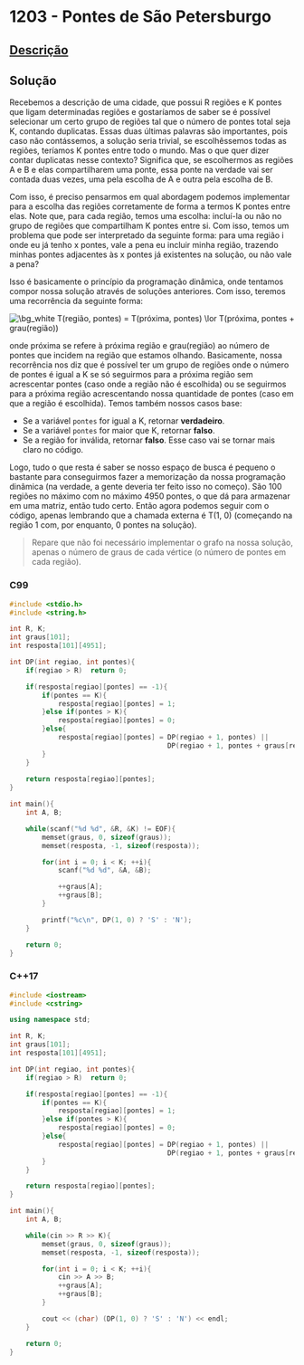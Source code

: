 # 1203 - Pontes de São Petersburgo

## [Descrição](https://www.beecrowd.com.br/judge/pt/problems/view/1203)

## Solução

Recebemos a descrição de uma cidade, que possui R regiões e K pontes que ligam determinadas regiões e gostaríamos de saber se é possível selecionar um certo grupo de regiões tal que o número de pontes total seja K, contando duplicatas. Essas duas últimas palavras são importantes, pois caso não contássemos, a solução seria trivial, se escolhêssemos todas as regiões, teríamos K pontes entre todo o mundo. Mas o que quer dizer contar duplicatas nesse contexto? Significa que, se escolhermos as regiões A e B e elas compartilharem uma ponte, essa ponte na verdade vai ser contada duas vezes, uma pela escolha de A e outra pela escolha de B.

Com isso, é preciso pensarmos em qual abordagem podemos implementar para a escolha das regiões corretamente de forma a termos K pontes entre elas. Note que, para cada região, temos uma escolha: incluí-la ou não no grupo de regiões que compartilham K pontes entre si. Com isso, temos um problema que pode ser interpretado da seguinte forma: para uma região i onde eu já tenho x pontes, vale a pena eu incluir minha região, trazendo minhas pontes adjacentes às x pontes já existentes na solução, ou não vale a pena?

Isso é basicamente o princípio da programação dinâmica, onde tentamos compor nossa solução através de soluções anteriores. Com isso, teremos uma recorrência da seguinte forma:

<img src="https://latex.codecogs.com/png.image?\dpi{110}&space;\bg_white&space;
T(região,&space;pontes)&space;=&space;T(próxima,&space;pontes)&space;\lor&space;T(próxima,&space;pontes&space;+&space;grau(região))" title="\bg_white 
T(região, pontes) = T(próxima, pontes) \lor T(próxima, pontes + grau(região))" />

onde próxima se refere à próxima região e grau(região) ao número de pontes que incidem na região que estamos olhando. Basicamente, nossa recorrência nos diz que é possível ter um grupo de regiões onde o número de pontes é igual a K se só seguirmos para a próxima região sem acrescentar pontes (caso onde a região não é escolhida) ou se seguirmos para a próxima região acrescentando nossa quantidade de pontes (caso em que a região é escolhida). Temos também nossos casos base:

* Se a variável `pontes` for igual a K, retornar **verdadeiro**.
* Se a variável `pontes` for maior que K, retornar **falso**.
* Se a região for inválida, retornar **falso**. Esse caso vai se tornar mais claro no código.

Logo, tudo o que resta é saber se nosso espaço de busca é pequeno o bastante para conseguirmos fazer a memorização da nossa programação dinâmica (na verdade, a gente deveria ter feito isso no começo). São 100 regiões no máximo com no máximo 4950 pontes, o que dá para armazenar em uma matriz, então tudo certo. Então agora podemos seguir com o código, apenas lembrando que a chamada externa é T(1, 0) (começando na região 1 com, por enquanto, 0 pontes na solução).

> Repare que não foi necessário implementar o grafo na nossa solução, apenas o número de graus de cada vértice (o número de pontes em cada região).

### C99
```c
#include <stdio.h>
#include <string.h>

int R, K;
int graus[101];
int resposta[101][4951];

int DP(int regiao, int pontes){
    if(regiao > R)  return 0;

    if(resposta[regiao][pontes] == -1){
        if(pontes == K){
            resposta[regiao][pontes] = 1;
        }else if(pontes > K){
            resposta[regiao][pontes] = 0;
        }else{
            resposta[regiao][pontes] = DP(regiao + 1, pontes) ||
                                       DP(regiao + 1, pontes + graus[regiao]);
        }
    }
    
    return resposta[regiao][pontes];
}

int main(){
    int A, B;

    while(scanf("%d %d", &R, &K) != EOF){
        memset(graus, 0, sizeof(graus));
        memset(resposta, -1, sizeof(resposta));

        for(int i = 0; i < K; ++i){
            scanf("%d %d", &A, &B);

            ++graus[A];
            ++graus[B];
        }

        printf("%c\n", DP(1, 0) ? 'S' : 'N');
    }

    return 0;
}
```

### C++17
```cpp
#include <iostream>
#include <cstring>

using namespace std;

int R, K;
int graus[101];
int resposta[101][4951];

int DP(int regiao, int pontes){
    if(regiao > R)  return 0;

    if(resposta[regiao][pontes] == -1){
        if(pontes == K){
            resposta[regiao][pontes] = 1;
        }else if(pontes > K){
            resposta[regiao][pontes] = 0;
        }else{
            resposta[regiao][pontes] = DP(regiao + 1, pontes) ||
                                       DP(regiao + 1, pontes + graus[regiao]);
        }
    }

    return resposta[regiao][pontes];
}

int main(){
    int A, B;

    while(cin >> R >> K){
        memset(graus, 0, sizeof(graus));
        memset(resposta, -1, sizeof(resposta));

        for(int i = 0; i < K; ++i){
            cin >> A >> B;
            ++graus[A];
            ++graus[B];
        }

        cout << (char) (DP(1, 0) ? 'S' : 'N') << endl;
    }

    return 0;
}
```